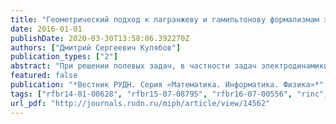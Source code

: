 ```yaml
---
title: "Геометрический подход к лагранжеву и гамильтонову формализмам электродинамики"
date: 2016-01-01
publishDate: 2020-03-30T13:58:06.392270Z
authors: ["Дмитрий Сергеевич Кулябов"]
publication_types: ["2"]
abstract: "При решении полевых задач, в частности задач электродинамики, используются лагранжев и гамильтонов формализмы. Полевой гамильтонов формализм имеет то преимущество перед лагранжевым, что имманентно содержит калибровочное условие, в то время как в лагражевом формализме калибровочное условие вводится специально из некоторых внеш- них соображений. Однако использование гамильтонового формализма в полевых задачах затруднено из-за нерегулярности полевых лагранжианов. Необходимо использовать такой вариант лагранжевого и гамильтонового формализмов, который позволил бы работать с полевыми моделями, в частности решать задачи электродинамики. В качестве математического аппарата предлагается использовать современную дифференциальную геометрию и алгебраическую топологию, в частности теорию расслоенных пространств. Этот аппарат приводит к большей ясности в понимании математических структур, ассоциированных с физическими и техническими моделями. Использование теории расслоенных пространств позволяет углубить и расширить как лагранжев, так и гамиль- тонов формализмы, выявить широкий спектр вариантов данных формализмов, выбрать вариант формализма, наиболее адекватный изучаемой проблеме. Фактически, только использование формализма расслоенных пространств позволяет адекватно решать полевые задачи, в частности задачи электродинамики."
featured: false
publication: "*Вестник РУДН. Серия «Математика. Информатика. Физика»*"
tags: ["rfbr14-01-00628", "rfbr15-07-08795", "rfbr16-07-00556", "rinc", "vak", "rinc"]
url_pdf: "http://journals.rudn.ru/miph/article/view/14562"
---
```


